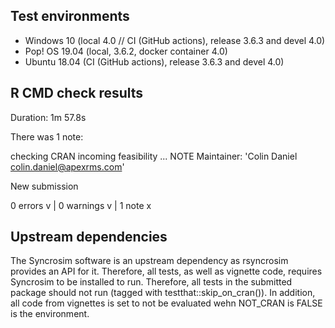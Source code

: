 ## Test environments
* Windows 10 (local 4.0 // CI (GitHub actions), release 3.6.3 and devel 4.0)
* Pop! OS 19.04 (local, 3.6.2, docker container 4.0)
* Ubuntu 18.04 (CI (GitHub actions), release 3.6.3 and devel 4.0)

## R CMD check results
Duration: 1m 57.8s

There was 1 note:

checking CRAN incoming feasibility ... NOTE
Maintainer: 'Colin Daniel <colin.daniel@apexrms.com>'
  
New submission

0 errors v | 0 warnings v | 1 note x

## Upstream dependencies

The Syncrosim software is an upstream dependency as rsyncrosim provides an API for it. Therefore, all tests, as well as vignette code, requires Syncrosim to be installed to run. Therefore, all tests in the submitted package should not run (tagged with testthat::skip_on_cran()). In addition, all code from vignettes is set to not be evaluated wehn NOT_CRAN is FALSE is the environment.